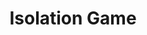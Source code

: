 ---
title: "Isolation Game"
excerpt: "Assignment 1 - Isolation Game - CS 6601: Artificial Intelligence"
---